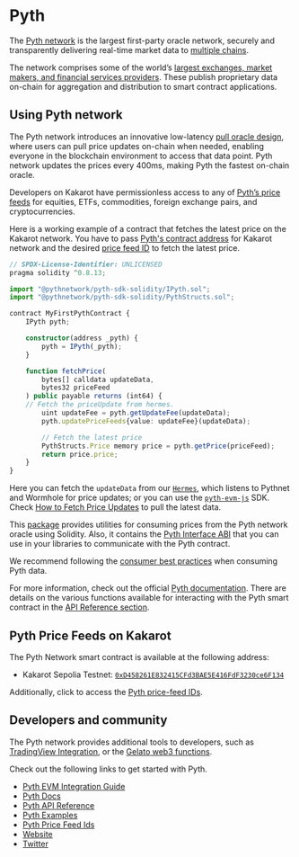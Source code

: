 # Pyth

The [Pyth network](https://pyth.network/) is the largest first-party oracle network, securely and transparently delivering real-time market data to [multiple chains](https://docs.pyth.network/price-feeds/contract-addresses).

The network comprises some of the world’s [largest exchanges, market makers, and financial services providers](https://pyth.network/publishers). These publish proprietary data on-chain for aggregation and distribution to smart contract applications.

## Using Pyth network

The Pyth network introduces an innovative low-latency [pull oracle design](https://docs.pyth.network/documentation/pythnet-price-feeds/on-demand), where users can pull price updates on-chain when needed, enabling everyone in the blockchain environment to access that data point. Pyth network updates the prices every 400ms, making Pyth the fastest on-chain oracle.

Developers on Kakarot have permissionless access to any of [Pyth’s price feeds](https://pyth.network/developers/price-feed-ids) for equities, ETFs, commodities, foreign exchange pairs, and cryptocurrencies.

Here is a working example of a contract that fetches the latest price on the Kakarot network. 
You have to pass [Pyth's contract address](https://docs.pyth.network/price-feeds/contract-addresses/evm) for Kakarot network and the desired [price feed ID](https://pyth.network/developers/price-feed-ids) to fetch the latest price.

```typescript 
// SPDX-License-Identifier: UNLICENSED
pragma solidity ^0.8.13;

import "@pythnetwork/pyth-sdk-solidity/IPyth.sol";
import "@pythnetwork/pyth-sdk-solidity/PythStructs.sol";

contract MyFirstPythContract {
    IPyth pyth;

    constructor(address _pyth) {
        pyth = IPyth(_pyth);
    }

    function fetchPrice(
        bytes[] calldata updateData,
        bytes32 priceFeed
    ) public payable returns (int64) {
	// Fetch the priceUpdate from hermes.
        uint updateFee = pyth.getUpdateFee(updateData);
        pyth.updatePriceFeeds{value: updateFee}(updateData);

        // Fetch the latest price
        PythStructs.Price memory price = pyth.getPrice(priceFeed);
        return price.price;
    }
}
```
Here you can fetch the `updateData` from our [`Hermes`](https://hermes.pyth.network/docs/), which listens to Pythnet and Wormhole for price updates; or you can use the [`pyth-evm-js`](https://github.com/pyth-network/pyth-crosschain/blob/main/target_chains/ethereum/sdk/js/src/EvmPriceServiceConnection.ts#L15) SDK. Check [How to Fetch Price Updates](https://docs.pyth.network/price-feeds/fetch-price-updates) to pull the latest data. 

This [package](https://github.com/pyth-network/pyth-crosschain/tree/main/target_chains/ethereum/sdk/solidity) provides utilities for consuming prices from the Pyth network oracle using Solidity. Also, it contains the [Pyth Interface ABI](https://github.com/pyth-network/pyth-crosschain/blob/main/target_chains/ethereum/sdk/solidity/abis/IPyth.json) that you can use in your libraries to communicate with the Pyth contract.

We recommend following the [consumer best practices](https://docs.pyth.network/documentation/pythnet-price-feeds/best-practices) when consuming Pyth data.

For more information, check out the official [Pyth documentation](https://docs.pyth.network/price-feeds). There are details on the various functions available for interacting with the Pyth smart contract in the [API Reference section](https://api-reference.pyth.network/price-feeds/evm/getPrice).


## Pyth Price Feeds on Kakarot

The Pyth Network smart contract is available at the following address: 

- Kakarot Sepolia Testnet: [`0xD458261E832415CFd3BAE5E416FdF3230ce6F134`](https://sepolia.kakarotscan.org/address/0xD458261E832415CFd3BAE5E416FdF3230ce6F134)

Additionally, click to access the [Pyth price-feed IDs](https://pyth.network/developers/price-feed-ids).

## Developers and community

The Pyth network provides additional tools to developers, such as [TradingView Integration](https://docs.pyth.network/guides/how-to-create-tradingview-charts), or the [Gelato web3 functions](https://docs.pyth.network/guides/how-to-schedule-price-updates-with-gelato).  

Check out the following links to get started with Pyth.

- [Pyth EVM Integration Guide](https://docs.pyth.network/price-feeds/use-real-time-data/evm)
- [Pyth Docs](https://docs.pyth.network/home)
- [Pyth API Reference](https://api-reference.pyth.network/price-feeds/evm/getPrice)
- [Pyth Examples](https://github.com/pyth-network/pyth-examples)
- [Pyth Price Feed Ids](https://pyth.network/developers/price-feed-ids)
- [Website](https://pyth.network/)
- [Twitter](https://x.com/PythNetwork)